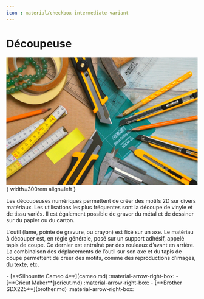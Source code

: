 ```yaml
---
icon : material/checkbox-intermediate-variant
---
```


# Découpeuse

![Illustration pour la découpe numérique](../../assets/images/creatives/decoupe.webp){ width=300rem align=left } 

Les découpeuses numériques permettent de créer des motifs 2D sur divers matériaux. Les utilisations les plus fréquentes sont la découpe de vinyle et de tissu variés. Il est également possible de graver du métal et de dessiner sur du papier ou du carton. 

L’outil (lame, pointe de gravure, ou crayon) est fixé sur un axe. Le matériau à découper est, en règle générale, posé sur un support adhésif, appelé tapis de coupe. Ce dernier est entraîné par des rouleaux d’avant en arrière. La combinaison des déplacements de l’outil sur son axe et du tapis de coupe permettent de créer des motifs, comme des reproductions d’images, du texte, etc.

<div class="grid cards" markdown>
- [**Silhouette Cameo 4**](cameo.md) :material-arrow-right-box:
- [**Cricut Maker**](cricut.md) :material-arrow-right-box:
- [**Brother SDX225**](brother.md) :material-arrow-right-box:
</div>